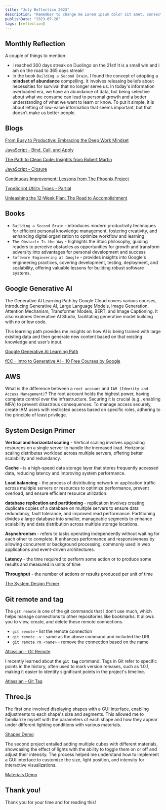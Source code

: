 ```yaml
---
title: "July Reflection 2023"
description: "Remember to change me Lorem ipsum dolor sit amet, consectetuer adipiscing eli"
publishDate: "2023-07-26"
tags: [reflection]
---
```


## Monthly Reflection

A couple of things to mention:

- I reached 300 days streak on Duolingo on the 21st! It is a small win and I am on the road to 365 days streak!
- In the book `Building a Second Brain`, I found the concept of adopting a **mindset of abundance** compelling. It involves releasing beliefs about necessities for survival that no longer serve us. In today's information overloaded era, we have an abundance of data, but being selective about what we consume can lead to personal growth and a better understanding of what we want to learn or know. To put it simple, it is about letting of low-value information that seems important, but that doesn’t make us better people.

## Blogs

[From Busy to Productive: Embracing the Deep Work Mindset](https://victoriacheng15.vercel.app/posts/from-busy-to-productive-embracing-the-deep-work-mindset)

[JavaScript - Bind, Call, and Apply](https://victoriacheng15.vercel.app/posts/javascript-bind-call-and-apply)

[The Path to Clean Code: Insights from Robert Martin](https://victoriacheng15.vercel.app/posts/the-path-to-clean-code-insights-from-robert-martin)

[JavaScript - Closure](https://victoriacheng15.vercel.app/posts/javascript-closure)

[Continuous Improvement: Lessons from The Phoenix Project](https://victoriacheng15.vercel.app/posts/continuous-improvement-lessons-from-the-phoenix-project)

[TypeScript Utility Types - Partial](https://victoriacheng15.vercel.app/posts/typescript-utility-types-partial)

[Unleashing the 12-Week Plan: The Road to Accomplishment](https://victoriacheng15.vercel.app/posts/unleashing-the-12week-plan-the-road-to-accomplishment)

## Books

- `Building a Second Brain` - introduces modern productivity techniques for efficient personal knowledge management, fostering creativity, and enhancing digital organization to optimize workflow and learning
- `The Obstacle Is the Way` - highlights the Stoic philosophy, guiding readers to perceive obstacles as opportunities for growth and transform adversity into advantages for personal development and success
- `Software Engineering at Google` - provides insights into Google's engineering practices, covering development, testing, deployment, and scalability, offering valuable lessons for building robust software systems.

## Google Generative AI

The Generative AI Learning Path by Google Cloud covers various courses, introducing Generative AI, Large Language Models, Image Generation, Attention Mechanism, Transformer Models, BERT, and Image Captioning. It also explores Generative AI Studio, facilitating generative model building with no or low code. 

This learning path provides me insights on how AI is being trained with large existing data and then generate new content based on that existing knowledge and user’s input. 

[Google Generative AI Learning Path](https://www.cloudskillsboost.google/journeys/118)

[fCC - Intro to Generative AI – 10 Free Courses by Google](https://www.freecodecamp.org/news/intro-to-generative-ai-10-free-courses-by-google/)

## AWS

What is the difference between a `root account` and `IAM (Identity and Access Management)`? The root account holds the highest power, having complete control over the infrastructure. Securing it is crucial (e.g., enabling MFA) to prevent disastrous consequences. To manage access securely, create IAM users with restricted access based on specific roles, adhering to the principle of least privilege.

## System Design Primer

**Vertical and horizontal scaling** - Vertical scaling involves upgrading resources on a single server to handle the increased load. Horizontal scaling distributes workload across multiple servers, offering better scalability and redundancy.

**Cache** - is a high-speed data storage layer that stores frequently accessed data, reducing latency and improving system performance.

**Load balancing** - the process of distributing network or application traffic across multiple servers or resources to optimize performance, prevent overload, and ensure efficient resource utilization.

**database replication and partitioning** - replication involves creating duplicate copies of a database on multiple servers to ensure data redundancy, fault tolerance, and improved read performance. Partitioning divides a large database into smaller, manageable segments to enhance scalability and data distribution across multiple storage locations.

**Asynchronism** - refers to tasks operating independently without waiting for each other to complete. It enhances performance and responsiveness by allowing concurrent or background processing, commonly used in web applications and event-driven architectures.

**Latency** - the time required to perform some action or to produce some results and measured in units of time

**Throughput** - the number of actions or results produced per unit of time

[The System Design Primer](https://github.com/donnemartin/system-design-primer#readme)

## Git remote and tag

The `git remote` is one of the git commands that I don’t use much, which helps manage connections to other repositories like bookmarks. It allows you to view, create, and delete these remote connections.

- `git remote` - list the remote connection
- `git remote -v` - same as the above command and included the URL
- `git remote rm <name>` - remove the connection based on the name

[Atlassian - Git Remote](https://www.atlassian.com/git/tutorials/syncing)

I recently learned about the **`git tag`** command. Tags in Git refer to specific points in the history, often used to mark version releases, such as 1.0.1, making it easier to identify significant points in the project's timeline.

[Atlassian - Git Tag](https://www.atlassian.com/git/tutorials/inspecting-a-repository/git-tag)

## Three.js

The first one involved displaying shapes with a GUI interface, enabling adjustments to each shape's size and segments. This allowed me to familiarize myself with the parameters of each shape and how they appear under different lighting conditions with various materials. 

[Shapes Demo](https://victoriacheng15.github.io/three-js-demo/2-shapes/)

The second project entailed adding multiple cubes with different materials, showcasing the effect of lights with the ability to toggle them on or off and adjust their intensity. The process helped me understand how to implement a GUI interface to customize the size, light position, and intensity for interactive visualizations.

[Materials Demo](https://victoriacheng15.github.io/three-js-demo/3-materials/)

## Thank you!

Thank you for your time and for reading this!